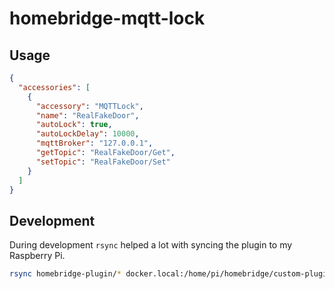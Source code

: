 # homebridge-mqtt-lock

## Usage

```json
{
  "accessories": [
    {
      "accessory": "MQTTLock",
      "name": "RealFakeDoor",
      "autoLock": true,
      "autoLockDelay": 10000,
      "mqttBroker": "127.0.0.1",
      "getTopic": "RealFakeDoor/Get",
      "setTopic": "RealFakeDoor/Set"
    }
  ]
}
```

## Development

During development `rsync` helped a lot with syncing the plugin to my Raspberry Pi.

```sh
rsync homebridge-plugin/* docker.local:/home/pi/homebridge/custom-plugins/mqtt-door-lock
```
